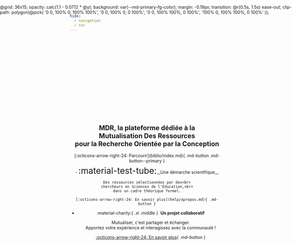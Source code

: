 ```yaml
---
hide:
  - navigation
  - toc
---
```


<script src="https://esm.sh/css-doodle/css-doodle.min.js?raw"></script>
<style>
  @media screen and (max-width: 76.234375em) {
    css-doodle, #art-txt-svg {
    top: 48px !important;
   }
   .welcome-cards {  
    top: -22px !important;
   }
   .grid.cards {
    grid-template-columns: repeat(auto-fit,minmax(min(100%,1rem),351.8px)) !important;
   }
  }
  .md-main {
    background-repeat: no-repeat !important;
    background-size: 100% 100% !important;
    background-position: 50% 41.22vw !important;
  }
  .md-content__button {
    display: none;
  }
  .md-tabs {
    box-shadow: none !important;
  }
  .doodle-container {
    width: 100%;
    height: 29.6vw !important; /*28.29vw*/
    border: 0px solid green;
    left: 0 !important;
  }
  css-doodle {
    position: absolute;
    width: 100%;
    height: 41.22vw; /*44.58%*/
    left: 0;
    top: 4rem;
    margin-top: 0;
  }
  #art-txt-svg {
  position: absolute;
  width: 100%;
  height: 41.22vw;
  left: 0;
  top: 4rem;
  border: 0px solid red;
  z-index: 0;
  overflow: hidden;
  mix-blend-mode: saturation;
  }
  .welcome-card {  
    position: relative;
    text-align: center;
    z-index: 1;
  }
  .welcome-card h2 {
    margin-top: 0;
    text-decoration: none;
    font-weight: bold;
    user-select: none;
    font-size: 1.52em !important;
    letter-spacing: 0 !important;
  }
  .welcome-card .md-button {
    margin-top: 0.35rem !important;
  }
  .grid.cards {
    justify-content: center !important;
    text-align: center !important;
    grid-template-columns: repeat(auto-fit,minmax(min(100%,16rem),373.8px));
  }
</style>

<div class="doodle-container">
  <css-doodle click-to-update>
    @grid: 36x15;
    opacity: calc(1.1 - 0.0712 * @y);
    background: var(--md-primary-fg-color);
    margin: -0.19px;
    transition: @r(0.5s, 1.5s) ease-out;
    clip-path: polygon(@pick(
    '0 0, 100% 0, 100% 100%',
    '0 0, 100% 0, 0 100%',
    '0 0, 100% 100%, 0 100%',
    '100% 0, 100% 100%, 0 100%'
    ));
  </css-doodle>

<svg id="art-txt-svg" width="100%" height="100%" viewBox="0 0 360 150" fill="none" xmlns="http://www.w3.org/2000/svg">
<path d="M40 10V110H60V50L80 70L100 50V110H120V10L80 50L40 10Z" fill="var(--md-default-bg-color)"/>
<path fill-rule="evenodd" clip-rule="evenodd" d="M140 110V10H200L220 30V90L200 110H140ZM160 30V90H190L200 80V40L190 30H160Z" fill="var(--md-default-bg-color)"/>
<path fill-rule="evenodd" clip-rule="evenodd" d="M240 10V110H260V70H280L300 110H320L300 70L320 50V30L300 10H240ZM260 30V50H290L300 40L290 30H260Z" fill="var(--md-default-bg-color)"/>
</svg>

</div>

<div class="welcome-card" markdown>
<h2>MDR, la plateforme dédiée à la Mutualisation&nbsp;Des&nbsp;Ressources<br>pour la Recherche Orientée par la Conception</h2>
[:octicons-arrow-right-24: Parcourir](biblio/index.md){ .md-button .md-button--primary }
</div>

<div class="grid cards" style="padding-top:0.4rem" markdown>
-   <span class="twemoji middle" style="font-size:2em">:material-test-tube:</span>__Une démarche scientifique__

    Des ressources sélectionnées par des<br>
    chercheurs en Sciences de l'Éducation,<br>
    dans un cadre théorique formel.

    [:octicons-arrow-right-24: En savoir plus](help/apropos.md){ .md-button }

-   :material-charity:{ .xl .middle }&nbsp; __Un projet collaboratif__

    Mutualiser, c'est partager et échanger.<br>
    Apportez votre expérience et interagissez avec la communauté !
    
    [:octicons-arrow-right-24: En savoir plus](help/index.md){ .md-button }

</div>

# <!-- "# " à conserver pour éviter le titre "Accueil" par défaut -->

<script>
  ///// script pour l'animation d'accueil /////
  function update () {
    document.querySelectorAll('css-doodle').forEach(function (o) {
      o.update();
    });
  }
  window.addEventListener('load', function() {
    //update();
    setTimeout(update, 5000);
  });
  var interval = setInterval(update, 15000)
  document.addEventListener('click', function() {
  // clearInterval(interval)
  update()
  // interval = setInterval(update, 30000)
  })

  // Redirection home pour header
  document.addEventListener('DOMContentLoaded', function() {
    var element = document.querySelector('body > header > nav > div.md-header__title > div > div:nth-child(1) > span');
    if (element) {
      element.style.cursor = 'pointer';
      element.addEventListener('click', function() {
        window.location.href = "https://thomas-qwertz.github.io/MDR/";
      });
    }
});

</script>